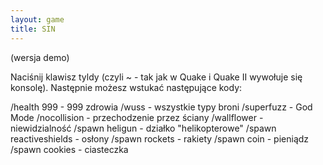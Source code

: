 ```yaml
---
layout: game
title: SIN
---
```


(wersja demo)

Naciśnij klawisz tyldy (czyli ~ - tak jak w Quake i Quake II wywołuje 
się 
konsolę). Następnie możesz wstukać następujące kody:

/health 999            		- 999 zdrowia
/wuss                  		- wszystkie typy broni
/superfuzz             		- God Mode
/nocollision           		- przechodzenie przez ściany
/wallflower            		- niewidzialność
/spawn heligun         	- działko "helikopterowe"
/spawn reactiveshields 	- osłony
/spawn rockets         	- rakiety
/spawn coin            	- pieniądz
/spawn cookies		- ciasteczka
